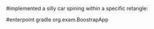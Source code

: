 
#implemented a silly car spining within a specific retangle:

#enterpoint 
gradle org.exam.BoostrapApp
